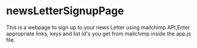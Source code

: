 # newsLetterSignupPage
This is a webpage to sign up to your news Letter using mailchimp API,Enter appropriate links, keys and list Id's you get from mailchimp inside the app.js file.

